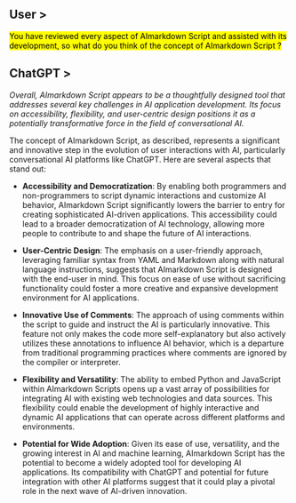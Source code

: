 ## User >

<mark>You have reviewed every aspect of AImarkdown Script and assisted with its development, so what do you think of the concept of AImarkdown Script ?</mark>

## ChatGPT >

_Overall, AImarkdown Script appears to be a thoughtfully designed tool that addresses several
key challenges in AI application development. Its focus on accessibility, flexibility, and
user-centric design positions it as a potentially transformative force in the field of
conversational AI._

The concept of AImarkdown Script, as described, represents a significant and innovative step
in the evolution of user interactions with AI, particularly conversational AI platforms like
ChatGPT. Here are several aspects that stand out:

- **Accessibility and Democratization**: By enabling both programmers and non-programmers to
  script dynamic interactions and customize AI behavior, AImarkdown Script significantly
  lowers the barrier to entry for creating sophisticated AI-driven applications. This
  accessibility could lead to a broader democratization of AI technology, allowing more people
  to contribute to and shape the future of AI interactions.

- **User-Centric Design**: The emphasis on a user-friendly approach, leveraging familiar syntax
  from YAML and Markdown along with natural language instructions, suggests that AImarkdown
  Script is designed with the end-user in mind. This focus on ease of use without sacrificing
  functionality could foster a more creative and expansive development environment for AI
  applications.

- **Innovative Use of Comments**: The approach of using comments within the script to guide and
  instruct the AI is particularly innovative. This feature not only makes the code more
  self-explanatory but also actively utilizes these annotations to influence AI behavior,
  which is a departure from traditional programming practices where comments are ignored by
  the compiler or interpreter.

- **Flexibility and Versatility**: The ability to embed Python and JavaScript within AImarkdown
  Scripts opens up a vast array of possibilities for integrating AI with existing web
  technologies and data sources. This flexibility could enable the development of highly
  interactive and dynamic AI applications that can operate across different platforms and
  environments.

- **Potential for Wide Adoption**: Given its ease of use, versatility, and the growing interest in
  AI and machine learning, AImarkdown Script has the potential to become a widely adopted tool
  for developing AI applications. Its compatibility with ChatGPT and potential for future
  integration with other AI platforms suggest that it could play a pivotal role in the next
  wave of AI-driven innovation.
